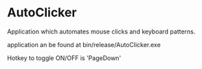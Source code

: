 # AutoClicker
Application which automates mouse clicks and keyboard patterns.

application an be found at bin/release/AutoClicker.exe

Hotkey to toggle ON/OFF is 'PageDown'
